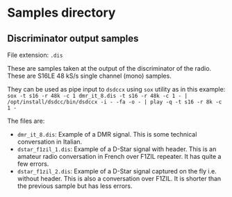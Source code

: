 <h1>Samples directory</h1>

<h2>Discriminator output samples</h2>

File extension: `.dis`

These are samples taken at the output of the discriminator of the radio. These are S16LE 48 kS/s single channel (mono) samples. 

They can be used as pipe input to `dsdccx` using `sox` utility as in this example: `sox -t s16 -r 48k -c 1 dmr_it_8.dis -t s16 -r 48k -c 1 - | /opt/install/dsdcc/bin/dsdccx -i - -fa -o - | play -q -t s16 -r 8k -c 1 -`

The files are:

  - `dmr_it_8.dis`: Example of a DMR signal. This is some technical conversation in Italian.
  - `dstar_f1zil_1.dis`: Example of a D-Star signal with header. This is an amateur radio conversation in French over F1ZIL repeater. It has quite a few errors.
  - `dstar_f1zil_2.dis`: Example of a D-Star signal captured on the fly i.e. without header. This is also a conversation over F1ZIL. It is shorter than the previous sample but has less errors. 